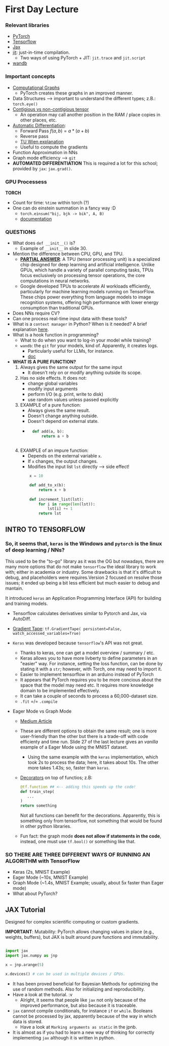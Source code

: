 # First Day Lecture


### Relevant libraries

* [PyTorch](https://pytorch.org/)
* [Tensorflow](https://www.tensorflow.org/)
* [Jax](https://docs.jax.dev/en/latest/)
* [jit](https://numba.pydata.org/numba-doc/dev/user/jit.html): just-in-time compilation.
    * Two ways of using PyTorch + JIT: `jit.trace` and `jit.script`
* [wandb](https://pypi.org/project/wandb/)

### Important concepts

* [Computational Graphs](https://www.geeksforgeeks.org/deep-learning/computational-graphs-in-deep-learning/)
    * PyTorch creates these graphs in an improved manner. 
* Data Structures --> important to understand the different types; z.B.: `torch.eye()`
* [Contigious vs non-contigious tensor](https://discuss.pytorch.org/t/contigious-vs-non-contigious-tensor/30107)
    * An operation may call another position in the RAM / place copies in other places, etc.
* [Automatic Differentiation](https://www.youtube.com/watch?v=wG_nF1awSSY): 
    * Forward Pass $f(a,b) = a * (a+b)$ 
    * Reverse pass
    * [TU Wien explanation](https://www.youtube.com/watch?v=R_m4kanPy6Q)
    * Useful to compute the gradients
* Function Approximation in NNs
* Graph mode efficiency --> `git`
* **AUTOMATED DIFFERENTIATION** This is required a lot for this school; provided by `jax`: `jax.grad()`.

### GPU Processess

**TORCH**
* Count for time: `%time` within torch (?)
* One can do einstein summation in a fancy way :D
    * `torch.einsum("bij, bjk -> bik", A, B)`
    * [documentation](https://docs.pytorch.org/docs/stable/generated/torch.einsum.html) 

### QUESTIONS

* What does `def __init__()` is?
    * Example of `__init__` in slide 30. 
* Mention the difference between CPU, GPU, and TPU. 
    * [**PARTIAL ANSWER**](https://www.liquidweb.com/gpu/vs-tpu/): A TPU (tensor processing unit) is a specialized chip designed for deep learning and artificial intelligence. Unlike GPUs, which handle a variety of parallel computing tasks, TPUs focus exclusively on processing tensor operations, the core computations in neural networks.
    * Google developed TPUs to accelerate AI workloads efficiently, particularly for machine learning models running on TensorFlow. These chips power everything from language models to image recognition systems, offering high performance with lower energy consumption than traditional GPUs.
* Does NNs require CV?
* Can one process real-time input data with these tools? 
* What is a `context manager` in Python? When is it needed? A brief explanation [here](https://book.pythontips.com/en/latest/context_managers.html).
* What is a hook function in programming? 
    * What to do when you want to log-in your model while training?
    * `wandb`: the `git` for your models, kind of. Apparently, it creates logs.
        * Particularly useful for LLMs, for instance. 
        * [doc](https://docs.wandb.ai/)  
* **WHAT IS A PURE FUNCTION?**
    1. Always gives the same output for the same input 
        * It doesn't rely on or modify anything outside its scope.
    2. Has no side effects. It does not:
        * change global variables
        * modify input arguments
        * perform I/O (e.g. print, write to disk)
        * use random values unless passed explicitly
    3. EXAMPLE of a pure function:
        * Always gives the same result.
        * Doesn't change anything outside.
        * Doesn't depend on external state.
        * ```Python
            def add(a, b):
                return a + b
        ```
    4. EXAMPLE of an impure function: 
        * Depends on the external variable `x`.
        * If `x` changes, the output changes.
        * Modifies the input list `lst` directly --> side effect!
        ```Python
            x = 10

            def add_to_x(b):
                return x + b
            
            def increment_list(lst):
                for i in range(len(lst)):
                    lst[i] += 1
                return lst
        ```

## INTRO TO TENSORFLOW

### So, it seems that, `keras` is the Windows and `pytorch` is the linux of deep learning / NNs?

This used to be the "to-go" library as it was the OG but nowadays, there are many more options that do not make `tensorflow` the ideal library to work with; either in academia or industry. Some drawbacks is that it's difficult to debug, and placeholders were requires.Version 2 focused on resolve those issues; it ended up being a bit less efficient but much easier to debug and mantain. 

It introduced `keras` an Application Programming Interface (API) for building and training models. 

* Tensorflow calculates derivatives similar to Pytorch and Jax, via AutoDiff.

* [Gradient Tape](https://www.tensorflow.org/api_docs/python/tf/GradientTape): `tf.GradientTape(
    persistent=False, watch_accessed_variables=True)`

* `Keras` was developed because `tensorflow`'s API was not great. 
    * Thanks to keras, one can get a model overview / summary / etc. 
    * Keras allows you to have more livberty to define parameters in an "easier" way. For instance, setting the loss function, can be done by stating it with a `str`; however, with Torch, one may need to import it. 
    * Easier to implement tensorflow in an arduino instead of PyTorch
    * It appears that PyTorch requires you to be more concious about the space that the model may need etc. It requires more knowledge domain to be implemented effectively. 
    * It can take a couple of seconds to process a 60,000-dataset size.
    * `.fit` =/= `.compile`

* Eager Mode vs Graph Mode
    * [Medium Article](https://jonathan-hui.medium.com/tensorflow-eager-execution-v-s-graph-tf-function-6edaa870b1f1)
    * These are different options to obtain the same result; one is more user-friendly than the other but there is a trade-off with code efficienty and time run. Slide 27 of the last lecture gives an _vanilla_ example of a Eager Mode using the MNIST dataset. 
        * Using the same example with the `keras` implementation, which took 2s to process the data; here, it takes about 10s. The other more takes 1.43s; so, faster than `keras`.
    * [Decorators](https://www.tensorflow.org/guide/function) on top of functios; z.B:
         
         ```Python
         @tf.function ## <-- adding this speeds up the code!
         def train_step(
            ...
         )
         return something
         ```

         Not all functions can benefit for the decorations. Apparently, this is something only from tensorflow, not something that would be found in other python libraries. 
    
    * Fun fact: the graph mode **does not allow if statements in the code**, instead, one must use `tf.bool()` or something like that.

### SO THERE ARE THREE DIFFERENT WAYS OF RUNNING AN ALGORITHM with TensorFlow

* Keras (2s, MNIST Example)
* Eager Mode (~10s, MNIST Example)
* Graph Mode (~1.4s, MNIST Example; usually, about 5x faster than Eager mode)
* What about PyTorch?


## JAX Tutorial

Designed for complex scientific computing or custom gradients.

**IMPORTANT**: Mutability: PyTorch allows changing values in place (e.g., weights, buffers), but JAX is built around pure functions and immutability.


```Python

import jax
import jax.numpy as jnp

x = jnp.arange(5)

x.devices() # can be used in multiple devices / GPUs. 
```

* It has been proved beneficial for Bayesian Methods for optimizing the use of random methods. Also for initializing and reproducibility. 
* Have a look at the tutorial. :v 
    * Alright, it seems that people like `jax` not only because of the improved performance, but also because it is traceable.
* `jax` cannot compile conditionals, for instance `if` or `while`. Booleans cannot be processed by jax, apparently because of the way in which data is stored.
    * Have a look at `Marking arguments as static` in the  jpnb.
* It is almost as if you had to learn a new way of thinking for correctly implementing `jax` although it is written in python.



